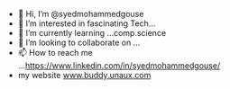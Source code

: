 - 👋 Hi, I’m @syedmohammedgouse
- 👀 I’m interested in fascinating Tech...
- 🌱 I’m currently learning ...comp.science
- 💞️ I’m looking to collaborate on ...
- 📫 How to reach me ...https://www.linkedin.com/in/syedmohammedgouse/
-   my website www.buddy.unaux.com
<!---
syedmohammedgouse/syedmohammedgouse is a ✨ special ✨ repository because its `README.md` (this file) appears on your GitHub profile.
You can click the Preview link to take a look at your changes.
--->
